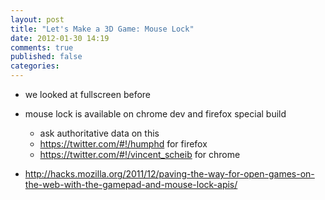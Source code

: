 ```yaml
---
layout: post
title: "Let's Make a 3D Game: Mouse Lock"
date: 2012-01-30 14:19
comments: true
published: false
categories: 
---
```



* we looked at fullscreen before
* mouse lock is available on chrome dev and firefox special build
  * ask authoritative data on this
  * https://twitter.com/#!/humphd for firefox
  * https://twitter.com/#!/vincent_scheib for chrome
  
* http://hacks.mozilla.org/2011/12/paving-the-way-for-open-games-on-the-web-with-the-gamepad-and-mouse-lock-apis/
